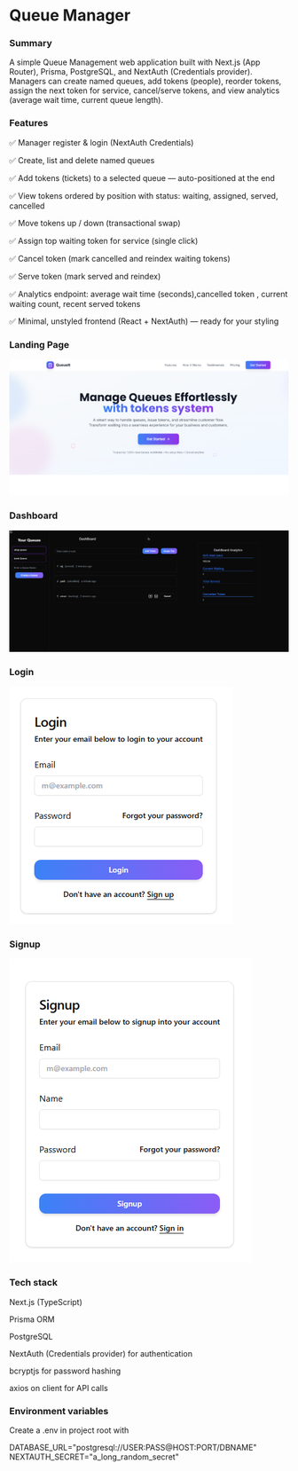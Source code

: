 # Queue Manager

### Summary
A simple Queue Management web application built with Next.js (App Router), Prisma, PostgreSQL, and NextAuth (Credentials provider).
Managers can create named queues, add tokens (people), reorder tokens, assign the next token for service, cancel/serve tokens, and view analytics (average wait time, current queue length).

### Features

✅ Manager register & login (NextAuth Credentials)

✅ Create, list and delete named queues

✅ Add tokens (tickets) to a selected queue — auto-positioned at the end

✅ View tokens ordered by position with status: waiting, assigned, served, cancelled

✅ Move tokens up / down (transactional swap)

✅ Assign top waiting token for service (single click)

✅ Cancel token (mark cancelled and reindex waiting tokens)

✅ Serve token (mark served and reindex)

✅ Analytics endpoint: average wait time (seconds),cancelled token , current waiting count, recent served tokens

✅ Minimal, unstyled frontend (React + NextAuth) — ready for your styling

### Landing Page
![Landing page](/public/LandingPage.png)

### Dashboard
![DashBoard list](/public/DashBoard.png)

### Login
![Login detail](/public/Login.png)

### Signup
![Signup](/public/signup.png)

### Tech stack

Next.js (TypeScript)

Prisma ORM

PostgreSQL

NextAuth (Credentials provider) for authentication

bcryptjs for password hashing

axios on client for API calls


### Environment variables

Create a .env in project root with

DATABASE_URL="postgresql://USER:PASS@HOST:PORT/DBNAME"
NEXTAUTH_SECRET="a_long_random_secret"

